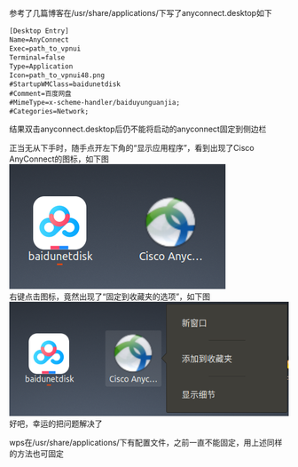 参考了几篇博客在/usr/share/applications/下写了anyconnect.desktop如下
```
[Desktop Entry]
Name=AnyConnect
Exec=path_to_vpnui
Terminal=false
Type=Application
Icon=path_to_vpnui48.png
#StartupWMClass=baidunetdisk
#Comment=百度网盘
#MimeType=x-scheme-handler/baiduyunguanjia;
#Categories=Network;
```
结果双击anyconnect.desktop后仍不能将启动的anyconnect固定到侧边栏

正当无从下手时，随手点开左下角的“显示应用程序”，看到出现了Cisco AnyConnect的图标，如下图  
![image](./0.png)  
右键点击图标，竟然出现了“固定到收藏夹的选项”，如下图  
![image](./1.png)  
好吧，幸运的把问题解决了  

wps在/usr/share/applications/下有配置文件，之前一直不能固定，用上述同样的方法也可固定
